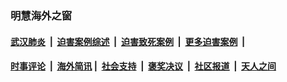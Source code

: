 
### 明慧海外之窗

####  [武汉肺炎](indexes/365.md?t=04191101) &nbsp;|&nbsp;  [迫害案例综述](indexes/328.md?t=04191101) &nbsp;|&nbsp; [迫害致死案例](indexes/277.md?t=04191101)  &nbsp;|&nbsp; [更多迫害案例](indexes/81.md?t=04191101)  &nbsp;|&nbsp; 
####  [时事评论](indexes/19.md?t=04191101) &nbsp;|&nbsp; [海外简讯](indexes/245.md?t=04191101)&nbsp;|&nbsp;  [社会支持](indexes/140.md?t=04191101) &nbsp;|&nbsp; [褒奖决议](indexes/282.md?t=04191101) &nbsp;|&nbsp; [社区报道](indexes/91.md?t=04191101)  &nbsp;|&nbsp; [天人之间](indexes/78.md?t=04191101) 

